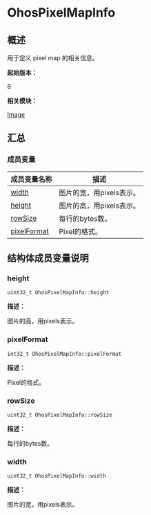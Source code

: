 # OhosPixelMapInfo


## 概述

用于定义 pixel map 的相关信息。

**起始版本：**

8

**相关模块：**

[Image](image.md)


## 汇总


### 成员变量

  | 成员变量名称 | 描述 | 
| -------- | -------- |
| [width](#width) | 图片的宽，用pixels表示。 | 
| [height](#height) | 图片的高，用pixels表示。 | 
| [rowSize](#rowsize) | 每行的bytes数。 | 
| [pixelFormat](#pixelformat) | Pixel的格式。 | 


## 结构体成员变量说明


### height

  
```
uint32_t OhosPixelMapInfo::height
```

**描述：**

图片的高，用pixels表示。


### pixelFormat

  
```
int32_t OhosPixelMapInfo::pixelFormat
```

**描述：**

Pixel的格式。


### rowSize

  
```
uint32_t OhosPixelMapInfo::rowSize
```

**描述：**

每行的bytes数。


### width

  
```
uint32_t OhosPixelMapInfo::width
```

**描述：**

图片的宽，用pixels表示。
